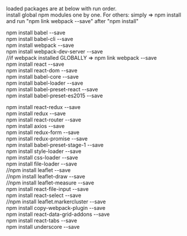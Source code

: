 loaded packages are at below with run order. <br />
install global npm modules one by one. For others: simply => npm install <br />
and run "npm link webpack --save" after "npm install" <br />

npm install babel --save <br />
npm install babel-cli --save <br />
npm install webpack --save <br />
npm install webpack-dev-server --save <br />
//if webpack installed GLOBALLY => npm link webpack --save <br />
npm install react --save <br />
npm install react-dom --save <br />
npm install babel-core --save  <br />
npm install babel-loader --save <br />
npm install babel-preset-react --save <br />
npm install babel-preset-es2015 --save <br />

npm install react-redux --save <br />
npm install redux --save <br />
npm install react-router --save <br />
npm install axios --save <br />
npm install redux-form --save <br />
npm install redux-promise --save <br />
npm install babel-preset-stage-1 --save <br />
npm install style-loader --save <br />
npm install css-loader --save <br />
npm install file-loader --save <br />
//npm install leaflet --save <br />
//npm install leaflet-draw --save <br />
//npm install leaflet-measure --save <br />
npm install react-file-input --save <br />
npm install react-select --save <br />
//npm install leaflet.markercluster --save <br />
npm install copy-webpack-plugin --save <br />
npm install react-data-grid-addons --save <br />
npm install react-tabs --save <br />
npm install underscore --save <br />
